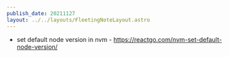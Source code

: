 ```yaml
---
publish_date: 20211127    
layout: ../../layouts/FleetingNoteLayout.astro
---
```

- set default node version in nvm - https://reactgo.com/nvm-set-default-node-version/
